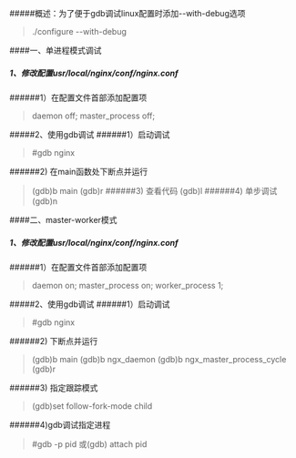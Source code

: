 #####概述：为了便于gdb调试linux配置时添加--with-debug选项
> ./configure  --with-debug

####一、单进程模式调试
##### 1、修改配置usr/local/nginx/conf/nginx.conf
######1）在配置文件首部添加配置项
> daemon off;
   master_process off;

#####2、使用gdb调试
######1）启动调试
>\#gdb nginx

######2) 在main函数处下断点并运行
>(gdb)b main
(gdb)r
######3) 查看代码
>(gdb)l
######4) 单步调试
>(gdb)n


####二、master-worker模式
##### 1、修改配置usr/local/nginx/conf/nginx.conf
######1）在配置文件首部添加配置项
> daemon on;
   master_process on;
   worker_process 1;

#####2、使用gdb调试
######1）启动调试
>\#gdb nginx

######2) 下断点并运行
>(gdb)b main
(gdb)b ngx_daemon
(gdb)b ngx_master_process_cycle
(gdb)r

######3) 指定跟踪模式
>(gdb)set follow-fork-mode child

######4)gdb调试指定进程
>\#gdb -p pid
或(gdb) attach pid